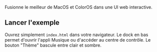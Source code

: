 Fusionne le meilleur de MacOS et ColorOS dans une UI web interactive.

## Lancer l'exemple
Ouvrez simplement `index.html` dans votre navigateur. Le dock en bas permet
d'ouvrir l'appli Musique ou d'accéder au centre de contrôle.
Le bouton "Thème" bascule entre clair et sombre.
